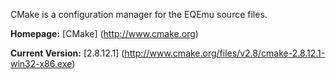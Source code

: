 CMake is a configuration manager for the EQEmu source files.

**Homepage:** [CMake] (http://www.cmake.org)

**Current Version:** [2.8.12.1] (http://www.cmake.org/files/v2.8/cmake-2.8.12.1-win32-x86.exe)